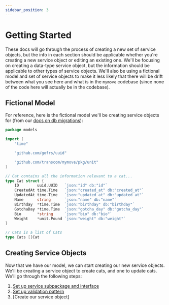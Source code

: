 ```yaml
---
sidebar_position: 3
---
```

# Getting Started

These docs will go through the process of creating a new set of service objects, but the info in each section should 
be applicable whether you're creating a new service object or editing an existing one. We'll be focusing on creating 
a data-type service object, but the information should be applicable to other types of service objects. We'll also 
be using a fictional model and set of service objects to make it less likely that there will be drift between what 
you see here and what is in the `mymove` codebase (since none of the code here will actually be in the codebase).

## Fictional Model

For reference, here is the fictional model we'll be creating service objects for (from our 
[docs on db migrations](/docs/backend/setup/database-migrations)):

```go
package models

import (
	"time"

	"github.com/gofrs/uuid"

	"github.com/transcom/mymove/pkg/unit"
)

// Cat contains all the information relevant to a cat...
type Cat struct {
	ID        uuid.UUID   `json:"id" db:"id"`
	CreatedAt time.Time   `json:"created_at" db:"created_at"`
	UpdatedAt time.Time   `json:"updated_at" db:"updated_at"`
	Name      string      `json:"name" db:"name"`
	Birthday  *time.Time  `json:"birthday" db:"birthday"`
	GotchaDay *time.Time  `json:"gotcha_day" db:"gotcha_day"`
	Bio       *string     `json:"bio" db:"bio"`
	Weight    *unit.Pound `json:"weight" db:"weight"`
}

// Cats is a list of Cats
type Cats []Cat
```

## Creating Service Objects

Now that we have our model, we can start creating our new service objects. We'll be creating a service object to 
create cats, and one to update cats. We'll go through the following steps:

1. [Set up service subpackage and interface](./set-up-service-subpackage-and-interface)
2. [Set up validation pattern](./validation)
3. [Create our service object] 
